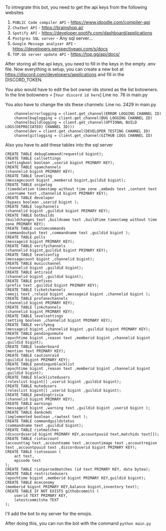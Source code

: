 To intregrate this bot, you need to get the api keys from the following websites

1. `PUBLIC Code compiler API` - https://www.jdoodle.com/compiler-api
2. `Chatbot API` - https://brainshop.ai/
3. `Spotify API` - https://developer.spotify.com/dashboard/applications
4. `Postgres SQL server` - Any sql server...
5. `Google Message analyser API` - https://developers.perspectiveapi.com/s/docs
6. `TOP.GG server update API` - https://top.gg/api/docs/

After storing all the api keys, you need to fill in the keys in the empty .env file.
Now everything is setup, you can create a new bot at https://discord.com/developers/applications
and fill in the DISCORD_TOKEN.

You also would have to edit the bot owner ids stored as the list botowners.
In the line botowners = [`Your discord id here`]
Line no. 76 in main.py

You also have to change the ids these channels:
Line no. 2429 in main.py

```
    channelerrorlogging = client.get_channel(ERROR LOGGING CHANNEL ID)
    channelbuglogging = client.get_channel(BUG LOGGING CHANNEL ID)
    channelbuildlogging = client.get_channel(OPTIONAL BUILD LOGS(DEPRECIATED) CHANNEL ID)))
    channeldev = client.get_channel(DEVELOPER TESTING CHANNEL ID)
    channelgitlogging = client.get_channel(GITHUB LOGS CHANNEL ID)
```

Also you have to add these tables into the sql server

```
CREATE TABLE debugCommand(requestid bigint);
CREATE TABLE callsettings
(settingbool boolean ,userid bigint PRIMARY KEY);
CREATE TABLE spamchannels
(channelid bigint PRIMARY KEY);
CREATE TABLE leveling
(messagecount bigint ,memberid bigint,guildid bigint);
CREATE TABLE snipelog
(timedeletion timestamp without time zone ,embeds text ,content text ,username text ,channelid bigint PRIMARY KEY);
CREATE TABLE developer
(bypass boolean ,userid bigint );
CREATE TABLE logchannels
(channelid bigint ,guildid bigint PRIMARY KEY);
CREATE TABLE botbuilds
(buildchanges text ,buildname text ,buildtime timestamp without time zone PRIMARY KEY);
CREATE TABLE customcommands
(commandoutput text ,commandname text ,guildid bigint );
CREATE TABLE polls
(messageid bigint PRIMARY KEY);
CREATE TABLE verifychannels 
(channelid bigint,guildid bigint PRIMARY KEY);
CREATE TABLE levelconfig
(messagecount bigint ,channelid bigint);
CREATE TABLE musicchannel
(channelid bigint ,guildid bigint);
CREATE TABLE antiraid
(channelid bigint ,guildid bigint);
CREATE TABLE prefixes
(prefix text ,guildid bigint PRIMARY KEY);
CREATE TABLE ticketchannels
(emoji text ,roleid bigint ,messageid bigint ,channelid bigint );
CREATE TABLE profanechannels
(channelid bigint PRIMARY KEY);
CREATE TABLE linkchannels
(channelid bigint PRIMARY KEY);
CREATE TABLE levelsettings
(setting boolean ,channelid bigint PRIMARY KEY);
CREATE TABLE verifymsg
(messageid bigint ,channelid bigint ,guildid bigint PRIMARY KEY);
CREATE TABLE pendingunmute
(epochtime bigint ,reason text ,memberid bigint ,channelid bigint ,guildid bigint);
CREATE TABLE leaderboard
(mention text PRIMARY KEY);
CREATE TABLE cautionraid
(guildid bigint PRIMARY KEY);
CREATE TABLE pendingunblacklist
(epochtime bigint ,reason text ,memberid bigint ,channelid bigint ,guildid bigint);
CREATE TABLE blacklistedusers
(roleslist bigint[] ,userid bigint ,guildid bigint);
CREATE TABLE mutedusers
(roleslist bigint[] ,userid bigint ,guildid bigint);
CREATE TABLE pendingtrivia
(channelid bigint PRIMARY KEY);
CREATE TABLE warnings
(messageid bigint ,warning text ,guildid bigint ,userid bigint );
CREATE TABLE dankcmds
(implemented boolean ,rawtext text );
CREATE TABLE commandguildstatus
(commandname text ,guildid bigint);
CREATE TABLE riotmatches
(discorduserid bigint PRIMARY KEY,accountpuuid text,matchids text[]);
CREATE TABLE riotaccount
(accounttag text ,accountname text ,accountimage text ,accountregion text ,accountpuuid text ,discorduserid bigint PRIMARY KEY);
CREATE TABLE riotseason (
    act text,
    episode text
);
CREATE TABLE riotparsedmatches (id text PRIMARY KEY, data bytea);
CREATE TABLE restrictedusers
(epochtime bigint ,memberid bigint PRIMARY KEY,guildid bigint);
CREATE TABLE mceconomy
(memberid bigint PRIMARY KEY,balance bigint,inventory text);
CREATE TABLE IF NOT EXISTS githubcommits (
    userid TEXT PRIMARY KEY,
    latestcommitsha TEXT
);
```
I'll add the bot to my server for the emojis.

After doing this, you can run the bot with the command `python main.py`

